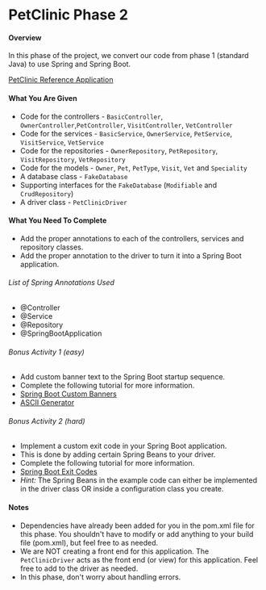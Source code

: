 # PetClinic Phase 2

#### Overview
In this phase of the project, we convert our code from phase 1 (standard Java) to use Spring and Spring Boot.

[PetClinic Reference Application](http://petclinic.cognizantacademy.com)

#### What You Are Given

* Code for the controllers - `BasicController`, `OwnerController`,`PetController`, `VisitController`, `VetController`
* Code for the services - `BasicService`, `OwnerService`, `PetService`, `VisitService`, `VetService`
* Code for the repositories - `OwnerRepository`, `PetRepository`, `VisitRepository`, `VetRepository`
* Code for the models - `Owner`, `Pet`, `PetType`, `Visit`, `Vet` and `Speciality`
* A database class - `FakeDatabase`
* Supporting interfaces for the `FakeDatabase` (`Modifiable` and `CrudRepository`)
* A driver class - `PetClinicDriver`

#### What You Need To Complete
* Add the proper annotations to each of the controllers, services and repository classes.
* Add the proper annotation to the driver to turn it into a Spring Boot application.

###### List of Spring Annotations Used
* @Controller
* @Service
* @Repository
* @SpringBootApplication

###### Bonus Activity 1 (easy)
* Add custom banner text to the Spring Boot startup sequence.
* Complete the following tutorial for more information.
* [Spring Boot Custom Banners](https://www.baeldung.com/spring-boot-custom-banners)
* [ASCII Generator](http://www.network-science.de/ascii/)

###### Bonus Activity 2 (hard)
* Implement a custom exit code in your Spring Boot application.
* This is done by adding certain Spring Beans to your driver.
* Complete the following tutorial for more information.
* [Spring Boot Exit Codes](https://www.baeldung.com/spring-boot-exit-codes)
* *Hint:* The Spring Beans in the example code can either be implemented in the driver class OR inside a configuration class you create.

#### Notes
* Dependencies have already been added for you in the pom.xml file for this phase.  You shouldn't have to modify or add anything to your build file (pom.xml), but feel free to as needed.
* We are NOT creating a front end for this application.  The `PetClinicDriver` acts as the front end (or view) for this application. Feel free to add to the driver as needed.
* In this phase, don't worry about handling errors.